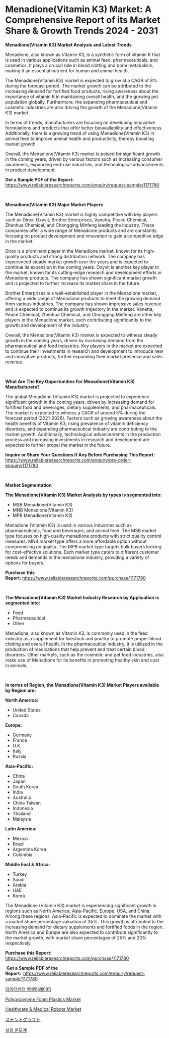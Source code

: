 <p><h1>Menadione(Vitamin K3) Market: A Comprehensive Report of its Market Share & Growth Trends 2024 - 2031</h1></p><p><strong>Menadione(Vitamin K3) Market Analysis and Latest Trends</strong></p>
<p><p>Menadione, also known as Vitamin K3, is a synthetic form of vitamin K that is used in various applications such as animal feed, pharmaceuticals, and cosmetics. It plays a crucial role in blood clotting and bone metabolism, making it an essential nutrient for human and animal health.</p><p>The Menadione(Vitamin K3) market is expected to grow at a CAGR of 8% during the forecast period. The market growth can be attributed to the increasing demand for fortified food products, rising awareness about the importance of vitamin K in maintaining overall health, and the growing pet population globally. Furthermore, the expanding pharmaceutical and cosmetic industries are also driving the growth of the Menadione(Vitamin K3) market.</p><p>In terms of trends, manufacturers are focusing on developing innovative formulations and products that offer better bioavailability and effectiveness. Additionally, there is a growing trend of using Menadione(Vitamin K3) in animal feed to improve animal health and productivity, thereby boosting market growth.</p><p>Overall, the Menadione(Vitamin K3) market is poised for significant growth in the coming years, driven by various factors such as increasing consumer awareness, expanding end-use industries, and technological advancements in product development.</p></p>
<p><strong>Get a Sample PDF of the Report:&nbsp;</strong> <a href="https://www.reliableresearchreports.com/enquiry/request-sample/1171780">https://www.reliableresearchreports.com/enquiry/request-sample/1171780</a></p>
<p>&nbsp;</p>
<p><strong>Menadione(Vitamin K3) Major Market Players</strong></p>
<p><p>The Menadione(Vitamin K3) market is highly competitive with key players such as Dirox, Oxyvit, Brother Enterprises, Vanetta, Peace Chemical, Zhenhua Chemical, and Chongqing Minfeng leading the industry. These companies offer a wide range of Menadione products and are constantly focusing on product development and innovation to gain a competitive edge in the market.</p><p>Dirox is a prominent player in the Menadione market, known for its high-quality products and strong distribution network. The company has experienced steady market growth over the years and is expected to continue its expansion in the coming years. Oxyvit is another key player in the market, known for its cutting-edge research and development efforts in Menadione products. The company has shown significant market growth and is projected to further increase its market share in the future.</p><p>Brother Enterprises is a well-established player in the Menadione market, offering a wide range of Menadione products to meet the growing demand from various industries. The company has shown impressive sales revenue and is expected to continue its growth trajectory in the market. Vanetta, Peace Chemical, Zhenhua Chemical, and Chongqing Minfeng are other key players in the Menadione market, each contributing significantly to the growth and development of the industry.</p><p>Overall, the Menadione(Vitamin K3) market is expected to witness steady growth in the coming years, driven by increasing demand from the pharmaceutical and food industries. Key players in the market are expected to continue their investments in research and development to introduce new and innovative products, further expanding their market presence and sales revenue.</p></p>
<p>&nbsp;</p>
<p><strong>What Are The Key Opportunities For Menadione(Vitamin K3) Manufacturers?</strong></p>
<p><p>The global Menadione (Vitamin K3) market is projected to experience significant growth in the coming years, driven by increasing demand for fortified food and beverages, dietary supplements, and pharmaceuticals. The market is expected to witness a CAGR of around 5% during the forecast period (2021-2026). Factors such as growing awareness about the health benefits of Vitamin K3, rising prevalence of vitamin deficiency disorders, and expanding pharmaceutical industry are contributing to the market growth. Additionally, technological advancements in the production process and increasing investments in research and development are expected to further propel the market in the future.</p></p>
<p><strong>Inquire or Share Your Questions If Any Before Purchasing This Report:</strong> <a href="https://www.reliableresearchreports.com/enquiry/pre-order-enquiry/1171780">https://www.reliableresearchreports.com/enquiry/pre-order-enquiry/1171780</a></p>
<p>&nbsp;</p>
<p><strong>Market Segmentation</strong></p>
<p><strong>The Menadione(Vitamin K3) Market Analysis by types is segmented into:</strong></p>
<p><ul><li>MSB Menadione(Vitamin K3)</li><li>MNB Menadione(Vitamin K3)</li><li>MPB Menadione(Vitamin K3)</li></ul></p>
<p><p>Menadione (Vitamin K3) is used in various industries such as pharmaceuticals, food and beverages, and animal feed. The MSB market type focuses on high-quality menadione products with strict quality control measures. MNB market type offers a more affordable option without compromising on quality. The MPB market type targets bulk buyers looking for cost-effective solutions. Each market type caters to different customer needs and demands in the menadione industry, providing a variety of options for buyers.</p></p>
<p><strong>Purchase this Report:&nbsp;</strong><a href="https://www.reliableresearchreports.com/purchase/1171780">https://www.reliableresearchreports.com/purchase/1171780</a></p>
<p>&nbsp;</p>
<p><strong>The Menadione(Vitamin K3) Market Industry Research by Application is segmented into:</strong></p>
<p><ul><li>Feed</li><li>Pharmaceutical</li><li>Other</li></ul></p>
<p><p>Menadione, also known as Vitamin K3, is commonly used in the feed industry as a supplement for livestock and poultry to promote proper blood clotting and overall health. In the pharmaceutical industry, it is utilized in the production of medications that help prevent and treat certain blood disorders. Other markets, such as the cosmetic and pet food industries, also make use of Menadione for its benefits in promoting healthy skin and coat in animals.</p></p>
<p>&nbsp;</p>
<p><strong>In terms of Region, the Menadione(Vitamin K3) Market Players available by Region are:</strong></p>
<p>
    <p> <strong> North America: </strong>
        <ul>
            <li>United States</li>
            <li>Canada</li>
        </ul>
        </p> 
    <p> <strong> Europe: </strong>
        <ul>
            <li>Germany</li>
            <li>France</li>
            <li>U.K.</li>
            <li>Italy</li>
            <li>Russia</li>
        </ul>
        </p> 
    <p> <strong> Asia-Pacific: </strong>
        <ul>
            <li>China</li>
            <li>Japan</li>
            <li>South Korea</li>
            <li>India</li>
            <li>Australia</li>
            <li>China Taiwan</li>
            <li>Indonesia</li>
            <li>Thailand</li>
            <li>Malaysia</li>
        </ul>
        </p> 
    <p> <strong> Latin America: </strong>
        <ul>
            <li>Mexico</li>
            <li>Brazil</li>
            <li>Argentina Korea</li>
            <li>Colombia</li>
        </ul>
        </p> 
    <p> <strong> Middle East & Africa: </strong>
        <ul>
            <li>Turkey</li>
            <li>Saudi</li>
            <li>Arabia</li>
            <li>UAE</li>
            <li>Korea</li>
        </ul>
    </p>
    </p>
<p><p>The Menadione (Vitamin K3) market is experiencing significant growth in regions such as North America, Asia-Pacific, Europe, USA, and China. Among these regions, Asia-Pacific is expected to dominate the market with a market share percentage valuation of 35%. This growth is attributed to the increasing demand for dietary supplements and fortified foods in the region. North America and Europe are also expected to contribute significantly to the market growth, with market share percentages of 25% and 20% respectively.</p></p>
<p><strong>Purchase this Report: </strong><a href="https://www.reliableresearchreports.com/purchase/1171780">https://www.reliableresearchreports.com/purchase/1171780</a></p>
<p>&nbsp;<strong>Get a Sample PDF of the Report:&nbsp;&nbsp;</strong><a href="https://www.reliableresearchreports.com/enquiry/request-sample/1171780">https://www.reliableresearchreports.com/enquiry/request-sample/1171780</a></p>
<p><strong></strong></p>
<p><p><a href="https://medium.com/@carlosrtzkzhj/%EB%8D%B0%EC%9D%B4%ED%84%B0-%EC%84%BC%ED%84%B0-%EA%B0%80%EC%86%8D%EA%B8%B0-%EC%8B%9C%EC%9E%A5-%EC%9C%A0%ED%98%95-%EC%9D%91%EC%9A%A9-%EB%B0%8F-%EC%A7%80%EB%A6%AC%EC%97%90-%EB%8C%80%ED%95%9C-%ED%8F%AC%EA%B4%84%EC%A0%81-%ED%8F%89%EA%B0%80-839ae5ccd2f6">데이터센터 액셀러레이터</a></p><p><a href="https://github.com/wusalecollins540tpqoz/Market-Research-Report-List-1/blob/main/polypropylene-foam-plastics-market.md">Polypropylene Foam Plastics Market</a></p><p><a href="https://issuu.com/reportprime-2/docs/healthcare-medical-robots-market-size-2030.pptx">Healthcare & Medical Robots Market</a></p><p><a href="https://medium.com/@saigekulas/%E3%82%B9%E3%83%86%E3%83%B3%E3%83%88%E3%82%B0%E3%83%A9%E3%83%95%E3%83%88%E5%B8%82%E5%A0%B4%E3%81%AE%E3%83%88%E3%83%AC%E3%83%B3%E3%83%89%E3%81%A8%E5%B8%82%E5%A0%B4%E5%88%86%E6%9E%90%E3%81%AF-2024%E5%B9%B4%E3%81%8B%E3%82%892031%E5%B9%B4%E3%81%BE%E3%81%A7%E3%81%AE%E4%BA%88%E6%B8%AC%E6%9C%9F%E9%96%93%E3%81%AB%E3%81%A4%E3%81%84%E3%81%A6%E8%A1%8C%E3%82%8F%E3%82%8C%E3%81%BE%E3%81%99-b0cd7988b2d5">ステントグラフト</a></p><p><a href="https://medium.com/@aidenreinger/%EC%99%B8%EB%B6%80-%EC%98%A8%EB%8F%84%EA%B3%84-%EC%8B%9C%EC%9E%A5-%EC%8B%9C%EC%9E%A5-%EC%A0%90%EC%9C%A0%EC%9C%A8-%EC%8B%9C%EC%9E%A5-%EB%8F%99%ED%96%A5-%EB%B0%8F-%EB%AF%B8%EB%9E%98-%EC%84%B1%EC%9E%A5-%ED%83%90%EC%83%89-7a2a9fae443c">실외 온도계</a></p></p>